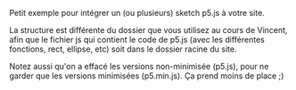 Petit exemple pour intégrer un (ou plusieurs) sketch p5.js à votre site.

La structure est différente du dossier que vous utilisez au cours de Vincent, afin que le fichier js qui contient le code de p5.js (avec les différentes fonctions, rect, ellipse, etc) soit dans le dossier racine du site.

Notez aussi qu'on a effacé les versions non-minimisée (p5.js), pour ne garder que les versions minimisées (p5.min.js). Ça prend moins de place ;)